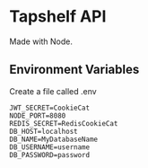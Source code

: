 # Tapshelf API

Made with Node.

## Environment Variables

Create a file called .env
```
JWT_SECRET=CookieCat
NODE_PORT=8080
REDIS_SECRET=RedisCookieCat
DB_HOST=localhost
DB_NAME=MyDatabaseName
DB_USERNAME=username
DB_PASSWORD=password
```
